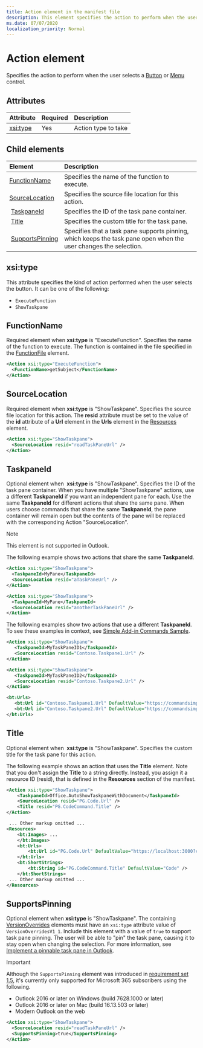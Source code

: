 ```yaml
---
title: Action element in the manifest file
description: This element specifies the action to perform when the user selects a button or menu control.
ms.date: 07/07/2020
localization_priority: Normal
---
```


# Action element

Specifies the action to perform when the user selects a  [Button](control.md#button-control) or [Menu](control.md#menu-dropdown-button-controls) control.

## Attributes

|  Attribute  |  Required  |  Description  |
|:-----|:-----|:-----|
|  [xsi:type](#xsitype)  |  Yes  | Action type to take|

## Child elements

|  Element |  Description  |
|:-----|:-----|
|  [FunctionName](#functionname) |    Specifies the name of the function to execute. |
|  [SourceLocation](#sourcelocation) |    Specifies the source file location for this action. |
|  [TaskpaneId](#taskpaneid) | Specifies the ID of the task pane container.|
|  [Title](#title) | Specifies the custom title for the task pane.|
|  [SupportsPinning](#supportspinning) | Specifies that a task pane supports pinning, which keeps the task pane open when the user changes the selection.|
  

## xsi:type

This attribute specifies the kind of action performed when the user selects the button. It can be one of the following:

- `ExecuteFunction`
- `ShowTaskpane`

## FunctionName

Required element when **xsi:type** is "ExecuteFunction". Specifies the name of the function to execute. The function is contained in the file specified in the [FunctionFile](functionfile.md) element.

```xml
<Action xsi:type="ExecuteFunction">
  <FunctionName>getSubject</FunctionName>
</Action>
```

## SourceLocation

Required element when **xsi:type** is "ShowTaskpane". Specifies the source file location for this action. The **resid** attribute must be set to the value of the **id** attribute of a **Url** element in the **Urls** element in the [Resources](resources.md) element.

```xml
<Action xsi:type="ShowTaskpane">
  <SourceLocation resid="readTaskPaneUrl" />
</Action>
```  

## TaskpaneId

Optional element when  **xsi:type** is "ShowTaskpane". Specifies the ID of the task pane container. When you have multiple "ShowTaskpane" actions, use a different **TaskpaneId** if you want an independent pane for each. Use the same **TaskpaneId** for  different actions that share the same pane. When users choose commands that share the same **TaskpaneId**, the pane container will remain open but the contents of the pane will be replaced with the corresponding Action "SourceLocation".

> [!NOTE]
> This element is not supported in Outlook.

The following example shows two actions that share the same **TaskpaneId**.

```xml
<Action xsi:type="ShowTaskpane">
  <TaskpaneId>MyPane</TaskpaneId>
  <SourceLocation resid="aTaskPaneUrl" />
</Action>

<Action xsi:type="ShowTaskpane">
  <TaskpaneId>MyPane</TaskpaneId>
  <SourceLocation resid="anotherTaskPaneUrl" />
</Action>
```  

The following examples show two actions that use a different **TaskpaneId**. To see these examples in context, see [Simple Add-in Commands Sample](https://github.com/OfficeDev/Office-Add-in-Commands-Samples/blob/master/Simple/Manifest/SimpleAddin.xml).

```xml
<Action xsi:type="ShowTaskpane">
   <TaskpaneId>MyTaskPaneID1</TaskpaneId>
   <SourceLocation resid="Contoso.Taskpane1.Url" />
</Action>

<Action xsi:type="ShowTaskpane">
   <TaskpaneId>MyTaskPaneID2</TaskpaneId>
   <SourceLocation resid="Contoso.Taskpane2.Url" />
</Action>
```  

```xml
<bt:Urls>
   <bt:Url id="Contoso.Taskpane1.Url" DefaultValue="https://commandsimple.azurewebsites.net/Taskpane.html" />
   <bt:Url id="Contoso.Taskpane2.Url" DefaultValue="https://commandsimple.azurewebsites.net/Taskpane2.html" />
</bt:Urls>
```  

## Title

Optional element when  **xsi:type** is "ShowTaskpane". Specifies the custom title for the task pane for this action.

The following example shows an action that uses the **Title** element. Note that you don't assign the **Title** to a string directly. Instead, you assign it a resource ID (resid), that is defined in the **Resources** section of the manifest.

```xml
<Action xsi:type="ShowTaskpane">
    <TaskpaneId>Office.AutoShowTaskpaneWithDocument</TaskpaneId>
    <SourceLocation resid="PG.Code.Url" />
    <Title resid="PG.CodeCommand.Title" />
</Action>

 ... Other markup omitted ...
<Resources>
    <bt:Images> ...
    </bt:Images>
    <bt:Urls>
        <bt:Url id="PG.Code.Url" DefaultValue="https://localhost:3000?commands=1" />
    </bt:Urls>
    <bt:ShortStrings>
        <bt:String id="PG.CodeCommand.Title" DefaultValue="Code" />
    </bt:ShortStrings>
 ... Other markup omitted ...
</Resources>
```

## SupportsPinning

Optional element when **xsi:type** is "ShowTaskpane". The containing [VersionOverrides](versionoverrides.md) elements must have an `xsi:type` attribute value of `VersionOverridesV1_1`. Include this element with a value of `true` to support task pane pinning. The user will be able to "pin" the task pane, causing it to stay open when changing the selection. For more information, see [Implement a pinnable task pane in Outlook](../../outlook/pinnable-taskpane.md).

> [!IMPORTANT]
> Although the `SupportsPinning` element was introduced in [requirement set 1.5](../objectmodel/requirement-set-1.5/outlook-requirement-set-1.5.md), it's currently only supported for Microsoft 365 subscribers using the following.
> - Outlook 2016 or later on Windows (build 7628.1000 or later)
> - Outlook 2016 or later on Mac (build 16.13.503 or later)
> - Modern Outlook on the web

```xml
<Action xsi:type="ShowTaskpane">
  <SourceLocation resid="readTaskPaneUrl" />
  <SupportsPinning>true</SupportsPinning>
</Action>
```
